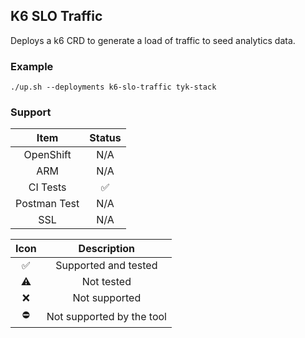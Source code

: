 ## K6 SLO Traffic
Deploys a k6 CRD to generate a load of traffic to seed analytics data.

### Example
```
./up.sh --deployments k6-slo-traffic tyk-stack
```

### Support
|     Item     |       Status       |
|:------------:|:------------------:|
|  OpenShift   |        N/A         |
|     ARM      |        N/A         |
|   CI Tests   | :white_check_mark: |
| Postman Test |        N/A         |
|     SSL      |        N/A         |

|        Icon        |        Description        |
|:------------------:|:-------------------------:|
| :white_check_mark: |   Supported and tested    |
|     :warning:      |        Not tested         |
|        :x:         |       Not supported       |
|     :no_entry:     | Not supported by the tool |
